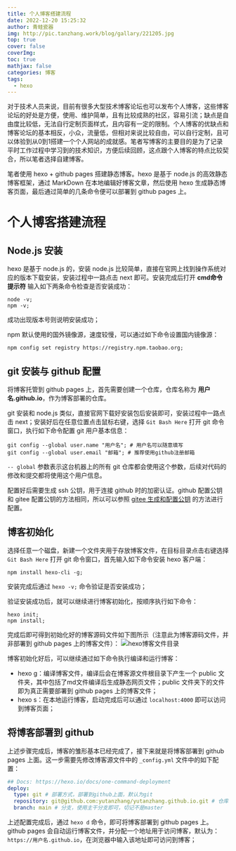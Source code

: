 ```yaml
---
title: 个人博客搭建流程
date: 2022-12-20 15:25:32
author: 青蛙瓷器
img: http://pic.tanzhang.work/blog/gallary/221205.jpg
top: true
cover: false
coverImg: 
toc: true
mathjax: false
categories: 博客
tags:
  - hexo
---
```

对于技术人员来说，目前有很多大型技术博客论坛也可以发布个人博客，这些博客论坛的好处是方便，使用、维护简单，且有比较成熟的社区，容易引流；缺点是自由度比较低，无法自行定制页面样式，且内容有一定的限制。个人博客的优缺点和博客论坛的基本相反，小众，流量低，但相对来说比较自由，可以自行定制，且可以体验到从0到1搭建一个个人网站的成就感。笔者写博客的主要目的是为了记录平时工作过程中学习到的技术知识，方便后续回顾，这点跟个人博客的特点比较契合，所以笔者选择自建博客。

笔者使用 hexo + github pages 搭建静态博客。hexo 是基于 node.js 的高效静态博客框架，通过 MarkDown 在本地编辑好博客文章，然后使用 hexo 生成静态博客页面，最后通过简单的几条命令便可以部署到 github pages 上。

# 个人博客搭建流程

## Node.js 安装

hexo 是基于 node.js 的，安装 node.js 比较简单，直接在官网上找到操作系统对应的版本下载安装，安装过程中一路点击 next 即可。安装完成后打开 **cmd命令提示符** 输入如下两条命令检查是否安装成功：

```shell
node -v;
npm -v;
```

成功出现版本号则说明安装成功；

npm 默认使用的国外镜像源，速度较慢，可以通过如下命令设置国内镜像源：

```shell
npm config set registry https://registry.npm.taobao.org;
```

## git 安装与 github 配置

将博客托管到 github pages 上，首先需要创建一个仓库，仓库名称为 **用户名.github.io**，作为博客部署的仓库。

git 安装和 node.js 类似，直接官网下载好安装包后安装即可，安装过程中一路点击 next；安装好后在任意位置点击鼠标右键，选择 `Git Bash Here` 打开 git 命令窗口，执行如下命令配置 git 用户基本信息：

```shell
git config --global user.name "用户名"; # 用户名可以随意填写
git config --global user.email "邮箱"; # 推荐使用github注册邮箱
```

`-- global` 参数表示这台机器上的所有 git 仓库都会使用这个参数，后续对代码的修改和提交都将使用这个用户信息。

配置好后需要生成 ssh 公钥，用于连接 github 时的加密认证。github 配置公钥和 gitee 配置公钥的方法相同，所以可以参照 [gitee 生成和配置公钥](https://gitee.com/help/articles/4181#article-header0) 的方法进行配置。

## 博客初始化

选择任意一个磁盘，新建一个文件夹用于存放博客文件，在目标目录点击右键选择 `Git Bash Here` 打开 git 命令窗口，首先输入如下命令安装 hexo 客户端：

```shell
npm install hexo-cli -g;
```

安装完成后通过 `hexo -v;` 命令验证是否安装成功；

验证安装成功后，就可以继续进行博客初始化，按顺序执行如下命令：

```shell
hexo init;
npm install;
```

完成后即可得到初始化好的博客源码文件如下图所示（注意此为博客源码文件，并非部署到 github pages 上的博客文件）：
![hexo博客文件目录](http://pic.tanzhang.work/blog/blog_file.png)

博客初始化好后，可以继续通过如下命令执行编译和运行博客：

- hexo g：编译博客文件，编译后会在博客源文件根目录下产生一个 public 文件夹，其中包括了md文件编译后生成静态网页文件；public 文件夹下的文件即为真正需要部署到 github pages 上的博客文件；
- hexo s：在本地运行博客，启动完成后可以通过 `localhost:4000` 即可以访问到博客页面；

## 将博客部署到 github

上述步骤完成后，博客的雏形基本已经完成了，接下来就是将博客部署到 github pages 上面。这一步需要先修改博客源文件中的 `_config.yml` 文件中的如下配置：

```yml
## Docs: https://hexo.io/docs/one-command-deployment
deploy:
  type: git # 部署方式，部署到github上面，默认为git
  repository: git@github.com:yutanzhang/yutanzhang.github.io.git # 仓库，使用前面创建的仓库的 ssh 地址
  branch: main # 分支，使用主干分支即可，切记不是master
```

上述配置完成后，通过 `hexo d` 命令，即可将博客部署到 github pages 上。github pages 会自动运行博客文件，并分配一个地址用于访问博客，默认为：`https://用户名.github.io`，在浏览器中输入该地址即可访问到博客；
